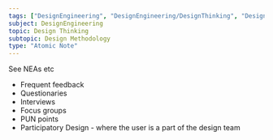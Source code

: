 ```yaml
---
tags: ["DesignEngineering", "DesignEngineering/DesignThinking", "DesignEngineering/DesignThinking/DesignMethodology"]
subject: DesignEngineering
topic: Design Thinking
subtopic: Design Methodology
type: "Atomic Note"
---
```


See NEAs etc
 - Frequent feedback
 - Questionaries
 - Interviews
 - Focus groups
 - PUN points
 - Participatory Design - where the user is a part of the design team
